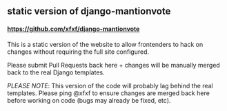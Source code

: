 ## static version of django-mantionvote
#### https://github.com/xfxf/django-mantionvote

This is a static version of the website to allow frontenders to hack on
changes without requiring the full site configured.

Please submit Pull Requests back here + changes will be manually merged back to
the real Django templates.

*PLEASE NOTE*: This version of the code will probably lag behind the real
templates.  Please ping @xfxf to ensure changes are merged back here before
working on code (bugs may already be fixed, etc).

